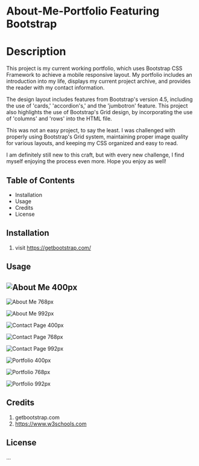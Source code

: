 # About-Me-Portfolio Featuring Bootstrap
# Description

This project is my current working portfolio, which uses Bootstrap CSS Framework to achieve a mobile responsive layout. My portfolio includes an introduction into my life, displays my current project archive, and provides the reader with my contact information. 

The design layout includes features from Bootstrap's version 4.5, including the use of 'cards,' 'accordion's,' and the 'jumbotron' feature. This project also highlights the use of Bootstrap's Grid design, by incorporating the use of 'columns' and 'rows' into the HTML file. 

This was not an easy project, to say the least. I was challenged with properly using Bootstrap's Grid system, maintaining proper image quality for various layouts, and keeping my CSS organized and easy to read. 

I am definitely still new to this craft, but with every new challenge, I find myself enjoying the process even more. Hope you enjoy as well!

## Table of Contents
 * Installation 
 * Usage
 * Credits
 * License

## Installation

1. visit https://getbootstrap.com/ 

## Usage

## ![About Me 400px](Assets/images/portfolioimages/AboutMe-400.png)

![About Me 768px](Assets/images/portfolioimages/AboutMe-768.png)

![About Me 992px](Assets/images/portfolioimages/AboutMe-992.png)

![Contact Page 400px](Assets/images/portfolioimages/Contact-Page-400.png)

![Contact Page 768px](Assets/images/portfolioimages/Contact-Page-768.png)

![Contact Page 992px](Assets/images/portfolioimages/Contact-Page-992.png)

![Portfolio 400px](Assets/images/portfolioimages/Portfolio-400.png)

![Portfolio 768px](Assets/images/portfolioimages/Portfolio-768.png)

![Portfolio 992px](Assets/images/portfolioimages/Portfolio-992.png)

## Credits
1. getbootstrap.com
2. https://www.w3schools.com

## License
...